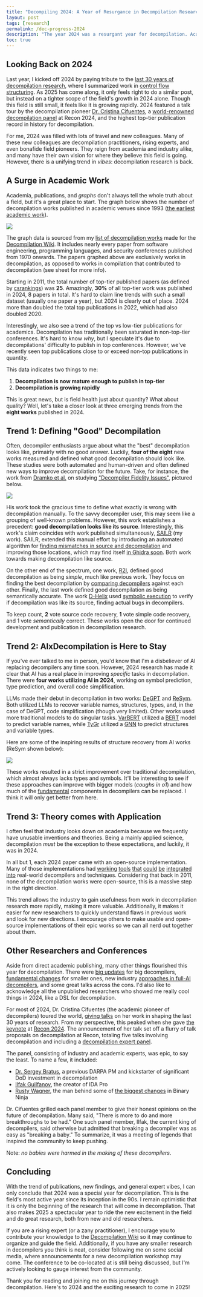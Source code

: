 ```yaml
---
title: "Decompiling 2024: A Year of Resurgance in Decompilation Research"
layout: post
tags: [research]
permalink: /dec-progress-2024
description: "The year 2024 was a resurgant year for decompilation. Academic publications from that year made up nearly 30% of all top publications ever made in decompilation. In this post, I do a summarization and retrospective of both the academic and ideological progress of decompilation in 2024. Hint: decompilation research is back. "
toc: true
---
```


## Looking Back on 2024
Last year, I kicked off 2024 by paying tribute to the [last 30 years of decompilation research](https://mahaloz.re/dec-history-pt1), where I summarized work in [control flow structuring](https://mahaloz.re/dec-history-pt2).
As 2025 has come along, it only feels right to do a similar post, but instead on a tighter scope of the field's growth in 2024 alone.
Though this field is still small, it feels like it is growing rapidly.
2024 featured a talk tour by the decompilation pioneer [Dr. Cristina Cifuentes](https://x.com/criscifuentes?lang=en), a [world-renowned decompilation panel](https://cfp.recon.cx/recon2024/talk/NAPZWM/) at Recon 2024, and the highest top-tier publication record in history for decompilation.

For me, 2024 was filled with lots of travel and new colleagues.
Many of these new colleagues are decompilation practitioners, rising experts, and even bonafide field pioneers.
They reign from academia and industry alike, and many have their own vision for where they believe this field is going.
However, there is a unifying trend in _vibes_: decompilation research is back.
  
## A Surge in Academic Work
Academia, publications, and _graphs_ don't always tell the whole truth about a field, but it's a great place to start.
The graph below shows the number of decompilation works published in academic venues since 1993 ([the earliest academic work](https://clei.org/proceedings_data/CLEI1993/TOMO%201/Tomo%201%20por%20articulo_OCR/CLEI%201993-tomo%201_257-266_OCR.pdf)).

![](/assets/images/dec-recap-24/pubs_per_year.png)

The graph data is sourced from my [list of decompilation works](https://docs.google.com/spreadsheets/d/13QUqON6cwNADk-2E1hwiKxXeCd0ESXUmkA9_dweCESM/edit?usp=sharing) made for the [Decompilation Wiki](https://decompilation.wiki/).
It includes nearly every paper from software engineering, programming languages, and security conferences published from 1970 onwards.
The papers graphed above are exclusively works in decompilation, as opposed to works in compilation that contributed to decompilation (see sheet for more info).  

Starting in 2011, the total number of top-tier published papers (as defined by [csrankings](https://csrankings.org/)) was **25**.
Amazingly, **30%** of all top-tier work was published in 2024, 8 papers in total.
It's hard to claim line trends with such a small dataset (usually one paper a year), but 2024 is clearly out of place.
2024 more than doubled the total top publications in 2022, which had also doubled 2020.

Interestingly, we also see a trend of the top vs low-tier publications for academics.
Decompilation has traditionally been saturated in non-top-tier conferences.
It's hard to know _why_, but I speculate it's due to decompilations' difficulty to publish in top conferences.
However, we've recently seen top publications close to or exceed non-top publications in quantity. 

This data indicates two things to me:
1. **Decompilation is now mature enough to publish in top-tier**
2. **Decompilation is growing rapidly**

  
This is great news, but is field health just about quantity? What about quality?
Well, let's take a closer look at three emerging trends from the **eight works** published in 2024.  

## Trend 1: Defining "Good" Decompilation
Often, decompiler enthusiasts argue about what the "best" decompilation looks like, primairly with no good answer.
Luckily, **four of the eight** new works measured and defined what good decompilation should look like.
These studies were both automated and human-driven and often defined new ways to improve decompilation for the future.
Take, for instance, the work from [Dramko et al.](https://se-phd.s3d.cmu.edu/People/students/student-bios/dramko-luke.html) on studying ["Decompiler Fidelity Issues"](https://www.usenix.org/conference/usenixsecurity24/presentation/dramko), pictured below.  

![](/assets/images/dec-recap-24/dramko_paper.png)  

His work took the gracious time to define what exactly is wrong with decompilation manually.
To the savvy decompiler user, this may seem like a grouping of well-known problems.
However, this work establishes a precedent: **good decompilation looks like its source**.
Interestingly, this work's claim coincides with work published simultaneously, [SAILR](https://www.usenix.org/system/files/sec23winter-prepub-301-basque.pdf) (my work).
SAILR, extended this manual effort by introducing an automated algorithm for [finding mismatches in source and decompilation](https://github.com/mahaloz/sailr-eval) and improving those locations, which may find itself [in Ghidra soon](https://github.com/NationalSecurityAgency/ghidra/issues/6133).
Both work towards making decompilation like source.
  
On the other end of the spectrum, one work, [R2I](https://dl.acm.org/doi/10.1145/3643744), defined good decompilation as being _simple_, much like previous work.
They focus on finding the best decompilation by [comparing decompilers](https://dogbolt.org/) against each other.
Finally, the last work defined good decompilation as being semantically accurate.
The work [D-Helix](https://www.usenix.org/system/files/usenixsecurity24-zou.pdf) used [symbolic execution](https://en.wikipedia.org/wiki/Symbolic_execution) to verify if decompilation was like its source, finding actual bugs in decompilers.  

To keep count, **2** vote source code recovery, **1** vote simple code recovery, and 1 vote _semantically_ correct.
These works open the door for continued development and publication in decompilation research.  

## Trend 2: AIxDecompilation is Here to Stay
If you've ever talked to me in person, you'd know that I'm a disbeliever of AI replacing decompilers any time soon.
However, 2024 research has made it clear that AI has a real place in improving _specific_ tasks in decompilation.
There were **four works utilizing AI in 2024**, working on symbol prediction, type prediction, and overall code simplification.

LLMs made their debut in decompilation in two works: [DeGPT](https://www.ndss-symposium.org/wp-content/uploads/2024-401-paper.pdf) and [ReSym](https://www.cs.purdue.edu/homes/lintan/publications/resym-ccs24.pdf).
Both utilized LLMs to recover variable names, structures, types, and, in the case of DeGPT, code simplification (though very limited).
Other works used more traditional models to do singular tasks.
[VarBERT](https://adamdoupe.com/publications/varbert-oakland2024.pdf) utilized a [BERT](https://en.wikipedia.org/wiki/BERT_(language_model)) model to predict variable names, while [TyGr](https://www.usenix.org/system/files/usenixsecurity24-zhu-chang.pdf) utilized a [GNN](https://en.wikipedia.org/wiki/Graph_neural_network) to predict structures and variable types.  

Here are some of the inspiring results of structure recovery from AI works (ReSym shown below):

![](/assets/images/dec-recap-24/resym_example.png)

These works resulted in a strict improvement over traditional decompilation, which almost always lacks types and symbols.
It'll be interesting to see if these approaches can improve with bigger models (_coughs in o1_) and how much of the [fundamental](https://decompilation.wiki/fundamentals/overview/) components in decompilers can be replaced.
I think it will only get better from here.

## Trend 3: Theory comes with Application
I often feel that industry looks down on academia because we frequently have unusable inventions and theories.
Being a mainly applied science, decompilation _must_ be the exception to these expectations, and luckily, it was in 2024.

In all but 1, each 2024 paper came with an open-source implementation.
Many of those implementations had [working](https://github.com/mahaloz/angr-sailr) [tools](https://github.com/binsync/varbert_api) [that](https://github.com/lt-asset/resym) [could](https://github.com/purseclab/D-helix) [be](https://github.com/PeiweiHu/DeGPT) [integrated](https://github.com/sefcom/TYGR) [into](https://github.com/e0mh4/R2I) real-world decompilers and techniques.
Considering that back in 2011, none of the decompilation works were open-source, this is a massive step in the right direction.

This trend allows the industry to gain usefulness from work in decompilation research more rapidly, making it more valuable.
Additionally, it makes it easier for new researchers to quickly understand flaws in previous work and look for new directions.
I encourage others to make usable and open-source implementations of their epic works so we can all nerd out together about them. 

## Other Researchers and Conferences

Aside from direct academic publishing, many other things flourished this year for decompilation.
There were [big updates](https://hex-rays.com/blog/discover-ida-9.0-exciting-new-features-and-improvements) for big decompilers, [fundamental changes](https://binary.ninja/2024/06/19/restructuring-the-decompiler.html) for smaller ones, new industry [approaches in full-AI decompilers](https://blog.reveng.ai/training-an-llm-to-decompile-assembly-code/), and some great talks across the cons.
I'd also like to acknowledge all the unpublished researchers who showed me really cool things in 2024, like a DSL for decompilation. 

For most of 2024, Dr. Cristina Cifuentes (the academic pioneer of decompilers) toured the world, [giving talks](https://www.youtube.com/watch?app=desktop&v=wo3xEa2elp4&list=PLUzWZANghr3bfJ3teu-bvdAZJzmU0g4iY&index=32) on her work in shaping the last 30 years of research.
From my perspective, this peaked when she gave [the keynote](https://cfp.recon.cx/recon2024/talk/GYG8FH/) at [Recon 2024](https://cfp.recon.cx/recon2024/schedule/).
The announcement of her talk set off a flurry of talk proposals on decompilation at Recon, totaling five talks involving decompilation and including a [decompilation expert panel](https://cfp.recon.cx/recon2024/talk/NAPZWM/).

The panel, consisting of industry and academic experts, was epic, to say the least.
To name a few, it included:

- [Dr. Sergey Bratus](https://web.cs.dartmouth.edu/people/sergey-bratus), a previous DARPA PM and kickstarter of significant DoD investment in decompilation
- [Ilfak Guilfanov](https://en.wikipedia.org/wiki/Ilfak_Guilfanov), the creator of IDA Pro
- [Rusty Wagner](https://github.com/D0ntPanic), the man behind some of [the biggest changes](https://binary.ninja/2024/06/19/restructuring-the-decompiler.html) in Binary Ninja

Dr. Cifuentes grilled each panel member to give their honest opinions on the future of decompilation.
Many said, "There is more to do and more breakthroughs to be had."
One such panel member, Ilfak, the current king of decompilers, said otherwise but admitted that breaking a decompiler was as easy as "breaking a baby."
To summarize, it was a meeting of legends that inspired the community to keep pushing.

Note: _no babies were harmed in the making of these decompilers_.

## Concluding
With the trend of publications, new findings, and general expert vibes, I can only conclude that 2024 was a special year for decompilation.
This is the field's most active year since its inception in the 90s.
I remain optimistic that it is only the beginning of the research that will come in decompilation.
That also makes 2025 a spectacular year to ride the new excitement in the field and do great research, both from new and old researchers.

If you are a rising expert (or a zany practitioner), I encourage you to contribute your knowledge to the [Decompilation Wiki](https://decompilation.wiki/) so it may continue to organize and guide the field.
Additionally, if you have any smaller research in decompilers you think is neat, consider following me on some social media, where announcements for a new decompilation workshop may come.
The conference to be co-located at is still being discussed, but I'm actively looking to gauge interest from the community.

Thank you for reading and joining me on this journey through decompilation.
Here's to 2024 and the exciting research to come in 2025!